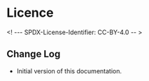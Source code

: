 # Licence

<! --- SPDX-License-Identifier: CC-BY-4.0  -- >

## Change Log

- Initial version of this documentation.
